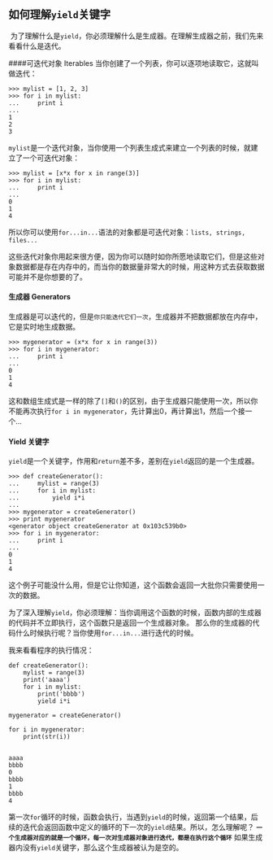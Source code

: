 ## 如何理解`yield`关键字
﻿
为了理解什么是`yield`，你必须理解什么是生成器。在理解生成器之前，我们先来看看什么是迭代。

####可迭代对象 Iterables
当你创建了一个列表，你可以逐项地读取它，这就叫做迭代：
```
>>> mylist = [1, 2, 3]
>>> for i in mylist:
...     print i
...
1
2
3
```
`mylist`是一个迭代对象，当你使用一个列表生成式来建立一个列表的时候，就建立了一个可迭代对象：
```
>>> mylist = [x*x for x in range(3)]
>>> for i in mylist:
...     print i
...
0
1
4
```
所以你可以使用`for...in...`语法的对象都是可迭代对象：`lists, strings, files...`

这些迭代对象你用起来很方便，因为你可以随时如你所愿地读取它们，但是这些对象数据都是存在内存中的，而当你的数据量非常大的时候，用这种方式去获取数据可能并不是你想要的了。

#### 生成器 Generators
生成器是可以迭代的，但是`你只能迭代它们一次`，生成器并不把数据都放在内存中，它是实时地生成数据。
```
>>> mygenerator = (x*x for x in range(3))
>>> for i in mygenerator:
...     print i
...
0
1
4
```
这和数组生成式是一样的除了`[]`和`()`的区别，由于生成器只能使用一次，所以你不能再次执行`for i in mygenerator`，先计算出0，再计算出1，然后一个接一个...

#### Yield 关键字
`yield`是一个关键字，作用和`return`差不多，差别在`yield`返回的是一个生成器。
```
>>> def createGenerator():
...     mylist = range(3)
...     for i in mylist:
...         yield i*i
...
>>> mygenerator = createGenerator()
>>> print mygenerator
<generator object createGenerator at 0x103c539b0>
>>> for i in mygenerator:
...     print i
...
0
1
4
```
这个例子可能没什么用，但是它让你知道，这个函数会返回一大批你只需要使用一次的数据。

为了深入理解`yield`，你必须理解：当你调用这个函数的时候，函数内部的生成器的代码并不立即执行，这个函数只是返回一个生成器对象。
那么你的生成器的代码什么时候执行呢？当你使用`for...in...`进行迭代的时候。

我来看看程序的执行情况：
```
def createGenerator():
    mylist = range(3)
    print('aaaa')
    for i in mylist:
        print('bbbb')
        yield i*i

mygenerator = createGenerator()

for i in mygenerator:
    print(str(i))


aaaa
bbbb
0
bbbb
1
bbbb
4
```
第一次`for`循环的时候，函数会执行，当遇到`yield`的时候，返回第一个结果，后续的迭代会返回函数中定义的循环的下一次的`yield`结果。所以，怎么理解呢？
**`一个生成器对应的就是一个循环，每一次对生成器对象进行迭代，都是在执行这个循环`**
如果生成器内没有`yield`关键字，那么这个生成器被认为是空的。













